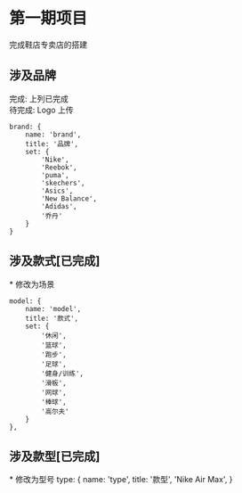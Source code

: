 # 第一期项目
完成鞋店专卖店的搭建

## 涉及品牌
完成: 上列已完成  
待完成: Logo 上传  

    brand: {
        name: 'brand',
        title: '品牌',
        set: {
            'Nike',
            'Reebok',
            'puma',
            'skechers',
            'Asics',
            'New Balance',
            'Adidas',
            '乔丹'
        }
    }

## 涉及款式[已完成]
\* 修改为场景

    model: {
        name: 'model',
        title: '款式',
        set: {
            '休闲', 
            '篮球', 
            '跑步',
            '足球',
            '健身/训练',
            '滑板',
            '网球',
            '棒球',
            '高尔夫'
        }
    },

## 涉及款型[已完成]
\* 修改为型号
    type: {
        name: 'type',
        title: '款型',
        'Nike Air Max',
    }
